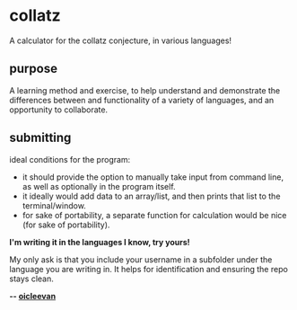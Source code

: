 # collatz
A calculator for the collatz conjecture, in various languages!

## purpose

A learning method and exercise, to help understand and demonstrate the differences between and functionality of a variety of languages, and an opportunity to collaborate.

## submitting

ideal conditions for the program:

- it should provide the option to manually take input from command line, as well as optionally in the program itself.
- it ideally would add data to an array/list, and then prints that list to the terminal/window.
- for sake of portability, a separate function for calculation would be nice (for sake of portability).

**I'm writing it in the languages I know, try yours!**

My only ask is that you include your username in a subfolder under the language you are writing in. It helps for identification and ensuring the repo stays clean.

**-- [oicleevan](https://oicleevan.github.io/)**
